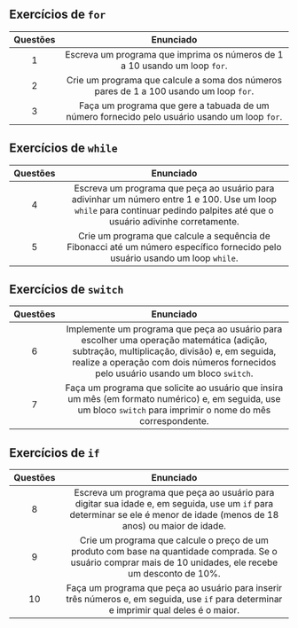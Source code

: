 
## Exercícios de `for`
Questões | Enunciado
:---------: | :------:
1 | Escreva um programa que imprima os números de 1 a 10 usando um loop `for`.
2 | Crie um programa que calcule a soma dos números pares de 1 a 100 usando um loop `for`.
3 | Faça um programa que gere a tabuada de um número fornecido pelo usuário usando um loop `for`.

## Exercícios de `while`
Questões | Enunciado
:---------: | :------:
4 | Escreva um programa que peça ao usuário para adivinhar um número entre 1 e 100. Use um loop `while` para continuar pedindo palpites até que o usuário adivinhe corretamente.
5 | Crie um programa que calcule a sequência de Fibonacci até um número específico fornecido pelo usuário usando um loop `while`.

## Exercícios de `switch`
Questões | Enunciado
:---------: | :------:
6 | Implemente um programa que peça ao usuário para escolher uma operação matemática (adição, subtração, multiplicação, divisão) e, em seguida, realize a operação com dois números fornecidos pelo usuário usando um bloco `switch`.
7 | Faça um programa que solicite ao usuário que insira um mês (em formato numérico) e, em seguida, use um bloco `switch` para imprimir o nome do mês correspondente.

## Exercícios de `if`
Questões | Enunciado
:---------: | :------:
8 | Escreva um programa que peça ao usuário para digitar sua idade e, em seguida, use um `if` para determinar se ele é menor de idade (menos de 18 anos) ou maior de idade.
9 | Crie um programa que calcule o preço de um produto com base na quantidade comprada. Se o usuário comprar mais de 10 unidades, ele recebe um desconto de 10%.
10 | Faça um programa que peça ao usuário para inserir três números e, em seguida, use `if` para determinar e imprimir qual deles é o maior.
